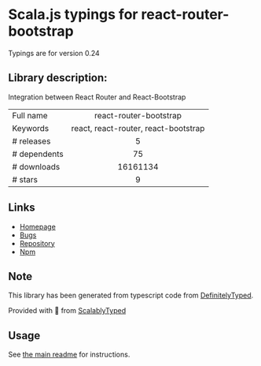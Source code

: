 
# Scala.js typings for react-router-bootstrap

Typings are for version 0.24

## Library description:
Integration between React Router and React-Bootstrap

|                    |                 |
| ------------------ | :-------------: |
| Full name          | react-router-bootstrap |
| Keywords           | react, react-router, react-bootstrap |
| # releases         | 5 |
| # dependents       | 75 |
| # downloads        | 16161134 |
| # stars            | 9 |

## Links
- [Homepage](https://github.com/react-bootstrap/react-router-bootstrap)
- [Bugs](https://github.com/react-bootstrap/react-router-bootstrap/issues)
- [Repository](https://github.com/react-bootstrap/react-router-bootstrap)
- [Npm](https://www.npmjs.com/package/react-router-bootstrap)
    


## Note
This library has been generated from typescript code from [DefinitelyTyped](https://definitelytyped.org).

Provided with :purple_heart: from [ScalablyTyped](https://github.com/oyvindberg/ScalablyTyped)

## Usage
See [the main readme](../../readme.md) for instructions.


